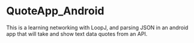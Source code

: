# QuoteApp_Android
This is a learning networking with LoopJ, and parsing JSON in an android app that will take and show text data quotes from an API.
